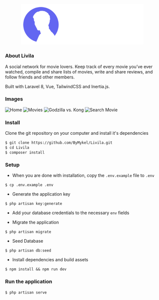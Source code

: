 <p align="center"><img src="public/images/logo-text.svg" width="400"></p>

### About Livila

A social network for movie lovers. Keep track of every movie you’ve ever watched, compile and share lists of movies, write and share reviews, and follow friends and other members.

Built with Laravel 8, Vue, TailwindCSS and Inertia.js.

### Images

![Home](https://i.imgur.com/u6TEWJ4.jpg)
![Movies](https://i.imgur.com/FX7gEG8.jpg)
![Godzilla vs. Kong](https://i.imgur.com/bo82zZA.jpg)
![Search Movie](https://i.imgur.com/HO9Ewpi.jpg)

### Install

Clone the git repository on your computer and install it's dependencies

```
$ git clone https://github.com/ByMykel/Livila.git
$ cd Livila
$ composer install
```

### Setup

-   When you are done with installation, copy the `.env.example` file to `.env`

```
$ cp .env.example .env
```

-   Generate the application key

```
$ php artisan key:generate
```

-   Add your database credentials to the necessary `env` fields

-   Migrate the application

```
$ php artisan migrate
```

-   Seed Database

```
$ php artisan db:seed
```

-   Install dependencies and build assets

```
$ npm install && npm run dev
```

### Run the application

```
$ php artisan serve
```
